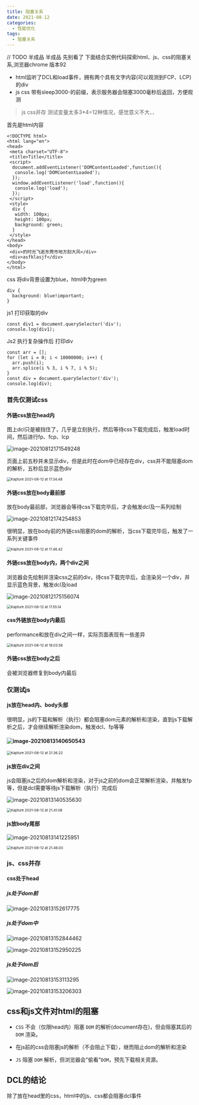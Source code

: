 ```yaml
---
title: 阻塞关系
date: 2021-08-12
categories: 
  - 性能优化
tags: 
  - 阻塞关系
---
```

// TODO
半成品 半成品 先别看了
下面结合实例代码探索html、js、css的阻塞关系,浏览器chrome 版本92

- html监听了DCL和load事件，拥有两个具有文字内容(可以观测到FCP、LCP)的div
- js css 带有sleep3000-的前缀，表示服务器会阻塞3000毫秒后返回，方便观测

> js css并存 测试变量太多3*4=12种情况，感觉意义不大、、

首先是html内容

```
<!DOCTYPE html>
<html lang="en">
<head>
 <meta charset="UTF-8">
 <title>Title</title>
 <script>
  document.addEventListener('DOMContentLoaded',function(){
   console.log('DOMContentLoaded');
  });
  window.addEventListener('load',function(){
   console.log('load');
  });
 </script>
 <style>
  div {
   width: 100px;
   height: 100px;
   background: green;
  }
 </style>
</head>
<body>
 <div>的时光飞逝东莞市地方刮大风</div>
 <div>asfklasjf</div>
</body>
</html>
```

css 将div背景设置为blue，html中为green

```
div {
  background: blue!important;
}
```

js1 打印获取的div

```
const div1 = document.querySelector('div');
console.log(div1);
```

Js2 执行复杂操作后 打印div

```
const arr = [];
for (let i = 0; i < 10000000; i++) {
  arr.push(i);
  arr.splice(i % 3, i % 7, i % 5);
}
const div = document.querySelector('div');
console.log(div);
```

### 首先仅测试css

#### 外链css放在head内

图上dcl只是被挡住了，几乎是立刻执行，然后等待css下载完成后，触发load时间，然后进行fp、fcp、lcp

![image-20210812171549248](阻塞关系/image-20210812171549248.png)

页面上前五秒并未显示div，但是此时在dom中已经存在div，css并不能阻塞dom的解析，五秒后显示蓝色div

<img src="阻塞关系/Kapture 2021-08-12 at 17.34.48.gif" alt="Kapture 2021-08-12 at 17.34.48" style="zoom:67%;" />

#### 外链css放在body最前部

放在body最前部，浏览器会等待css下载完毕后，才会触发dcl及一系列绘制

![image-20210812174254853](阻塞关系/image-20210812174254853.png)

很明显，放在body前的外链css阻塞的dom的解析，当css下载完毕后，触发了一系列关键事件

<img src="阻塞关系/Kapture 2021-08-12 at 17.46.42.gif" alt="Kapture 2021-08-12 at 17.46.42" style="zoom:67%;" />

#### 外链css放在body内，两个div之间

浏览器会先绘制并渲染css之前的div，待css下载完毕后，会渲染另一个div，并显示蓝色背景，触发dcl及load

![image-20210812175156074](阻塞关系/image-20210812175156074.png)

<img src="阻塞关系/Kapture 2021-08-12 at 17.55.14.gif" alt="Kapture 2021-08-12 at 17.55.14" style="zoom:67%;" />

#### css外链放在body内最后

performance和放在div之间一样，实际页面表现有一些差异

<img src="阻塞关系/Kapture 2021-08-12 at 18.03.58.gif" alt="Kapture 2021-08-12 at 18.03.58" style="zoom:67%;" />

#### 外链css放在body之后

会被浏览器修复到body内最后

### 仅测试js

#### js放在head内、body头部

很明显，js的下载和解析（执行）都会阻塞dom元素的解析和渲染，直到js下载解析之后，才会继续解析渲染dom，触发dcl、fp等等

#### ![image-20210813140650543](阻塞关系/image-20210813140650543.png)

<img src="阻塞关系/Kapture 2021-08-12 at 21.36.22.gif" alt="Kapture 2021-08-12 at 21.36.22" style="zoom:67%;" />

#### js放在div之间

js会阻塞js之后的dom解析和渲染，对于js之前的dom会正常解析渲染，并触发fp等，但是dcl需要等待js下载解析（执行）完成后

![image-20210813140535630](阻塞关系/image-20210813140535630.png)

<img src="阻塞关系/Kapture 2021-08-12 at 21.41.08.gif" alt="Kapture 2021-08-12 at 21.41.08" style="zoom:67%;" />

#### js放body尾部

![image-20210813141225951](阻塞关系/image-20210813141225951.png)

<img src="阻塞关系/Kapture 2021-08-12 at 21.46.00.gif" alt="Kapture 2021-08-12 at 21.46.00" style="zoom:67%;" />

### js、css并存

#### css处于head

##### js处于dom前

![image-20210813152617775](阻塞关系/image-20210813152617775.png)

##### js处于dom中

![image-20210813152844462](阻塞关系/image-20210813152844462.png)

![image-20210813152950225](阻塞关系/image-20210813152950225.png)

##### js处于dom后

![image-20210813153113295](阻塞关系/image-20210813153113295.png)

![image-20210813153206303](阻塞关系/image-20210813153206303.png)

## css和js文件对html的阻塞

- `CSS` 不会（仅限head内）阻塞 `DOM` 的解析(document存在)，但会阻塞其后的 `DOM` 渲染。

- 在js前的css会阻塞js的解析（不会阻止下载），继而阻止dom的解析和渲染
- `JS` 阻塞 `DOM` 解析，但浏览器会"偷看"`DOM`，预先下载相关资源。

## DCL的结论

除了放在head里的css，html中的js、css都会阻塞dcl事件
